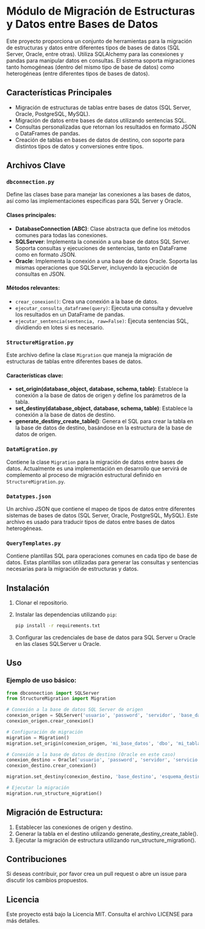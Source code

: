 # Módulo de Migración de Estructuras y Datos entre Bases de Datos

Este proyecto proporciona un conjunto de herramientas para la migración de estructuras y datos entre diferentes tipos de bases de datos (SQL Server, Oracle, entre otras). Utiliza SQLAlchemy para las conexiones y pandas para manipular datos en consultas. El sistema soporta migraciones tanto homogéneas (dentro del mismo tipo de base de datos) como heterogéneas (entre diferentes tipos de bases de datos).

## Características Principales

- Migración de estructuras de tablas entre bases de datos (SQL Server, Oracle, PostgreSQL, MySQL).
- Migración de datos entre bases de datos utilizando sentencias SQL.
- Consultas personalizadas que retornan los resultados en formato JSON o DataFrames de pandas.
- Creación de tablas en bases de datos de destino, con soporte para distintos tipos de datos y conversiones entre tipos.

## Archivos Clave

### `dbconnection.py`

Define las clases base para manejar las conexiones a las bases de datos, así como las implementaciones específicas para SQL Server y Oracle.

#### Clases principales:
- **DatabaseConnection (ABC)**: Clase abstracta que define los métodos comunes para todas las conexiones.
- **SQLServer**: Implementa la conexión a una base de datos SQL Server. Soporta consultas y ejecuciones de sentencias, tanto en DataFrame como en formato JSON.
- **Oracle**: Implementa la conexión a una base de datos Oracle. Soporta las mismas operaciones que SQLServer, incluyendo la ejecución de consultas en JSON.

#### Métodos relevantes:
- `crear_conexion()`: Crea una conexión a la base de datos.
- `ejecutar_consulta_dataframe(query)`: Ejecuta una consulta y devuelve los resultados en un DataFrame de pandas.
- `ejecutar_sentencia(sentencia, raw=False)`: Ejecuta sentencias SQL, dividiendo en lotes si es necesario.
  
### `StructureMigration.py`

Este archivo define la clase `Migration` que maneja la migración de estructuras de tablas entre diferentes bases de datos.

#### Características clave:
- **set_origin(database_object, database, schema, table)**: Establece la conexión a la base de datos de origen y define los parámetros de la tabla.
- **set_destiny(database_object, database, schema, table)**: Establece la conexión a la base de datos de destino.
- **generate_destiny_create_table()**: Genera el SQL para crear la tabla en la base de datos de destino, basándose en la estructura de la base de datos de origen.
  
### `DataMigration.py`

Contiene la clase `Migration` para la migración de datos entre bases de datos. Actualmente es una implementación en desarrollo que servirá de complemento al proceso de migración estructural definido en `StructureMigration.py`.

### `Datatypes.json`

Un archivo JSON que contiene el mapeo de tipos de datos entre diferentes sistemas de bases de datos (SQL Server, Oracle, PostgreSQL, MySQL). Este archivo es usado para traducir tipos de datos entre bases de datos heterogéneas.

### `QueryTemplates.py`

Contiene plantillas SQL para operaciones comunes en cada tipo de base de datos. Estas plantillas son utilizadas para generar las consultas y sentencias necesarias para la migración de estructuras y datos.

## Instalación

1. Clonar el repositorio.
2. Instalar las dependencias utilizando `pip`:

   ```bash
   pip install -r requirements.txt
3. Configurar las credenciales de base de datos para SQL Server u Oracle en las clases SQLServer u Oracle.

## Uso
### Ejemplo de uso básico:
```python
from dbconnection import SQLServer
from StructureMigration import Migration

# Conexión a la base de datos SQL Server de origen
conexion_origen = SQLServer('usuario', 'password', 'servidor', 'base_datos')
conexion_origen.crear_conexion()

# Configuración de migración
migration = Migration()
migration.set_origin(conexion_origen, 'mi_base_datos', 'dbo', 'mi_tabla')

# Conexión a la base de datos de destino (Oracle en este caso)
conexion_destino = Oracle('usuario', 'password', 'servidor', 'servicio')
conexion_destino.crear_conexion()

migration.set_destiny(conexion_destino, 'base_destino', 'esquema_destino', 'tabla_destino')

# Ejecutar la migración
migration.run_structure_migration()
```
## Migración de Estructura:
1. Establecer las conexiones de origen y destino.
2. Generar la tabla en el destino utilizando generate_destiny_create_table().
3. Ejecutar la migración de estructura utilizando run_structure_migration().

## Contribuciones
Si deseas contribuir, por favor crea un pull request o abre un issue para discutir los cambios propuestos.

## Licencia
Este proyecto está bajo la Licencia MIT. Consulta el archivo LICENSE para más detalles.
